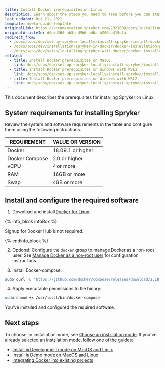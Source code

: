 ```yaml
---
title: Install Docker prerequisites on Linux
description: Learn about the steps you need to take before you can start working with Spryker in Docker on Linux.
last_updated: Oct 21, 2021
template: howto-guide-template
originalLink: https://documentation.spryker.com/2021080/docs/installing-docker-prerequisites-on-linux
originalArticleId: d6edd360-ab5b-49b6-ad6a-b206abd19dfa
redirect_from:
  - /docs/scos/dev/set-up-spryker-locally/install-spryker/install-docker-prerequisites/install-docker-prerequisites-on-linux.html
  - /docs/scos/dev/installation/spryker-in-docker/docker-installation-prerequisites/docker-installation-prerequisites-linux.html
  - /docs/scos/dev/setup/installing-spryker-with-docker/docker-installation-prerequisites/installing-docker-prerequisites-on-linux.html  
related:
  - title: Install Docker prerequisites on MacOS
    link: docs/scos/dev/set-up-spryker-locally/install-spryker/install-docker-prerequisites/install-docker-prerequisites-on-macos.html
  - title: Install Docker prerequisites on Windows with WSL1
    link: docs/scos/dev/set-up-spryker-locally/install-spryker/install-docker-prerequisites/install-docker-prerequisites-on-windows-with-wsl1.html
  - title: Install Docker prerequisites on Windows with WSL2
    link: docs/scos/dev/set-up-spryker-locally/install-spryker/install-docker-prerequisites/install-docker-prerequisites-on-windows-with-wsl2.html
---
```


This document describes the prerequisites for installing Spryker on Linux.

## System requirements for installing Spryker

Review the system and software requirements in the table and configure them using the following instructions.

| REQUIREMENT | VALUE OR VERSION |
| --- | --- |
| Docker | 18.09.1 or higher |
| Docker Compose | 2.0 or higher |  
| vCPU | 4 or more |
| RAM  | 16GB or more |
| Swap  | 4GB or more |

## Install and configure the required software

1. Download and install [Docker for Linux](https://docs.docker.com/install/linux/docker-ce/ubuntu/).

{% info_block infoBox %}

Signup for Docker Hub is not required.

{% endinfo_block %}

2. Optional: Configure the `docker` group to manage Docker as a non-root user. See [Manage Docker as a non-root user](https://docs.docker.com/engine/install/linux-postinstall/#manage-docker-as-a-non-root-user) for configuration instructions.

3. Install Docker-compose:
<!-- Updating the doc? Update the docker-compose version to the latest one. See https://github.com/docker/compose/releases -->
```bash
sudo curl -L "https://github.com/docker/compose/releases/download/2.18.1/docker-compose-$(uname -s)-$(uname -m)" -o /usr/local/bin/docker-compose
```

4. Apply executable permissions to the binary:

```bash
sudo chmod +x /usr/local/bin/docker-compose
```

You've installed and configured the required software.


## Next steps

To choose an installation mode, see [Choose an installation mode](/docs/dg/dev/set-up-spryker-locally/install-spryker/install/choose-an-installation-mode.html).
If you've already selected an installation mode, follow one of the guides:
* [Install in Development mode on MacOS and Linux](/docs/dg/dev/set-up-spryker-locally/install-spryker/install/install-in-development-mode-on-macos-and-linux.html)
* [Install in Demo mode on MacOS and Linux](/docs/dg/dev/set-up-spryker-locally/install-spryker/install/install-in-demo-mode-on-macos-and-linux.html)
* [Integrating Docker into existing projects](/docs/dg/dev/upgrade-and-migrate/migrate-to-docker/migrate-to-docker.html)
